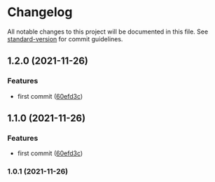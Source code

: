 # Changelog

All notable changes to this project will be documented in this file. See [standard-version](https://github.com/conventional-changelog/standard-version) for commit guidelines.

## 1.2.0 (2021-11-26)


### Features

* first commit ([60efd3c](https://github.com/carlosdumar/uicoreMoviesUp/commit/60efd3caccf1033592e1fab2d04a8af7d169830c))

## 1.1.0 (2021-11-26)


### Features

* first commit ([60efd3c](https://github.com/carlosdumar/uicoreMoviesUp/commit/60efd3caccf1033592e1fab2d04a8af7d169830c))

### 1.0.1 (2021-11-26)
